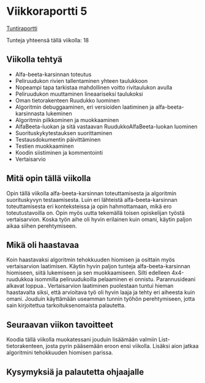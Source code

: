 # Viikkoraportti 5

[Tuntiraportti](https://github.com/heidihas/tira-harjoitustyo/blob/master/Dokumentaatio/Tuntiraportti.md)

Tunteja yhteensä tällä viikolla: 18

## Viikolla tehtyä
- Alfa-beeta-karsinnan toteutus
- Peliruudukon rivien tallentaminen yhteen taulukkoon
- Nopeampi tapa tarkistaa mahdollinen voitto rivitaulukon avulla
- Peliruudukon muuttaminen lineaariseksi taulukoksi
- Oman tietorakenteen Ruudukko luominen
- Algoritmin debuggaaminen, eri versioiden laatiminen ja alfa-beeta-karsinnasta lukeminen
- Algoritmin pilkkominen ja muokkaaminen
- AlfaBeeta-luokan ja sitä vastaavan RuudukkoAlfaBeeta-luokan luominen
- Suorituskykytestauksen suorittaminen
- Testausdokumentin päivittäminen
- Testien muokkaaminen
- Koodin siistiminen ja kommentointi
- Vertaisarvio

## Mitä opin tällä viikolla
Opin tällä viikolla alfa-beeta-karsinnan toteuttamisesta ja algoritmin suorituskyvyn testaamisesta. Luin eri lähteistä alfa-beeta-karsinnan toteuttamisesta eri konteksteissa ja opin hahmottamaan, mikä ero toteutustavoilla on. Opin myös uutta tekemällä toisen opiskelijan työstä vertaisarvion. Koska työn aihe oli hyvin erilainen kuin omani, käytin paljon aikaa siihen perehtymiseen.

## Mikä oli haastavaa
Koin haastavaksi algoritmin tehokkuuden hiomisen ja osittain myös vertaisarvion laatimisen. Käytin hyvin paljon tunteja alfa-beeta-karsinnan hiomiseen, siitä lukemiseen ja sen muokkaamiseen. Silti edelleen 4x4-ruudukkoa isommilla peliruudukoilla pelaaminen ei onnistu. Parannusideani alkavat loppua.. Vertaisarvion laatiminen puolestaan tuntui hieman haastavalta siksi, että arvioitava työ oli hyvin laaja ja tehty eri aiheesta kuin omani. Jouduin käyttämään useamman tunnin työhön perehtymiseen, jotta sain kirjoitettua tarkoituksenomaista palautetta.

## Seuraavan viikon tavoitteet
Koodia tällä viikolla muokatessani jouduin lisäämään valmiin List-tietorakenteen, josta pyrin pääsemään eroon ensi viikolla. Lisäksi aion jatkaa algoritmini tehokkuuden hiomisen parissa.

## Kysymyksiä ja palautetta ohjaajalle

